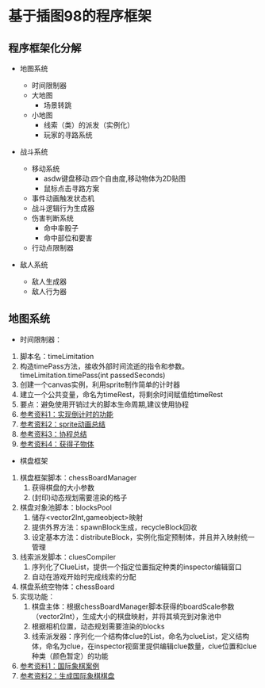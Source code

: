 # 基于插图98的程序框架

## 程序框架化分解
- 地图系统
  - 时间限制器
  - 大地图
    - 场景转跳
  - 小地图
    - 线索（类）的派发（实例化）
    - 玩家的寻路系统
  

- 战斗系统
    - 移动系统
      - asdw键盘移动:四个自由度,移动物体为2D贴图
      - 鼠标点击寻路方案
    - 事件动画触发状态机
    - 战斗逻辑行为生成器
    - 伤害判断系统
      - 命中率骰子
      - 命中部位和要害
    - 行动点限制器

- 敌人系统
  - 敌人生成器
  - 敌人行为器

## 地图系统
- 时间限制器：
1. 脚本名：timeLimitation
2. 构造timePass方法，接收外部时间流逝的指令和参数。
   <br/>timeLimitation.timePass(int passedSeconds)
3. 创建一个canvas实例，利用sprite制作简单的计时器
4. 建立一个公共变量，命名为timeRest，将剩余时间赋值给timeRest
5. 要点：避免使用开销过大的脚本生命周期,建议使用协程
6. [参考资料1：实现倒计时的功能](https://blog.csdn.net/qq_42672770/article/details/105603707?utm_medium=distribute.pc_relevant.none-task-blog-title-2&spm=1001.2101.3001.4242)   
7. [参考资料2：sprite动画总结](https://blog.csdn.net/WangHaoDiablo/article/details/52838583?locationNum=10&fps=1)
8. [参考资料3：协程总结](https://blog.csdn.net/yangguihao/article/details/105638453)
9. [参考资料4：获得子物体](https://blog.csdn.net/wangjianxin97/article/details/81704670)

- 棋盘框架
1. 棋盘框架脚本：chessBoardManager
    1. 获得棋盘的大小参数
    2. (封印)动态规划需要渲染的格子
2. 棋盘对象池脚本：blocksPool
    1. 储存<vector2Int,gameobject>映射
    2. 提供外界方法：spawnBlock生成，recycleBlock回收
    3. 设定基本方法：distributeBlock，实例化指定预制体，并且并入映射统一管理
3. 线索派发脚本：cluesCompiler
    1. 序列化了ClueList，提供一个指定位置指定种类的inspector编辑窗口
    2. 自动在游戏开始时完成线索的分配
4. 棋盘系统空物体：chessBoard
5. 实现功能：<br/>
   1. 棋盘主体：根据chessBoardManager脚本获得的boardScale参数（vector2Int），生成大小的棋盘映射，并将其填充到对象池中
   2. 根据相机位置，动态规划需要渲染的blocks
   3. 线索派发器：序列化一个结构体clue的List，命名为clueList，定义结构体，命名为clue，在inspector视窗里提供编辑clue数量，clue位置和clue种类（颜色暂定）的功能
6. [参考资料1：国际象棋案例](https://blog.csdn.net/kmyhy/article/details/82690409)
7. [参考资料2：生成国际象棋棋盘](https://blog.csdn.net/qq_43427963/article/details/98474354?utm_medium=distribute.pc_relevant.none-task-blog-BlogCommendFromBaidu-8.not_use_machine_learn_pai&depth_1-utm_source=distribute.pc_relevant.none-task-blog-BlogCommendFromBaidu-8.not_use_machine_learn_pai)
